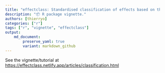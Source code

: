 ```yaml
---
title: "effectclass: Standardised classification of effects based on their uncertainty"
description: "📦 R package vignette."
authors: [thierryo]
categories: ["r"]
tags: ["r", "vignette", "effectclass"]
output: 
    md_document:
        preserve_yaml: true
        variant: markdown_github
---
```


See the vignette/tutorial at <https://effectclass.netlify.app/articles/classification.html>
